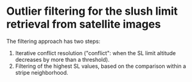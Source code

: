 # Outlier filtering for the slush limit retrieval from satellite images
The filtering approach has two steps:

1) Iterative conflict resolution ("conflict": when the SL limit altitude decreases by more than a threshold).
2) Filtering of the highest SL values, based on the comparison within a stripe neighborhood.
